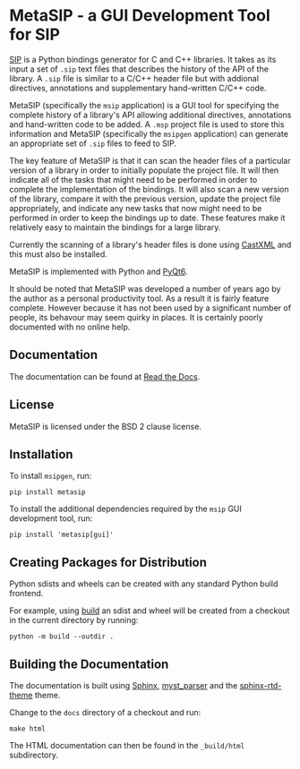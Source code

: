 # MetaSIP - a GUI Development Tool for SIP


[SIP](https://pypi.org/project/sip/) is a Python bindings generator for C and
C++ libraries.  It takes as its input a set of `.sip` text files that describes
the history of the API of the library.  A `.sip` file is similar to a C/C++
header file but with addional directives, annotations and supplementary
hand-written C/C++ code.

MetaSIP (specifically the `msip` application) is a GUI tool for specifying the
complete history of a library's API allowing additional directives, annotations
and hand-written code to be added.  A `.msp` project file is used to store this
information and MetaSIP (specifically the `msipgen` application) can generate
an appropriate set of `.sip` files to feed to SIP.

The key feature of MetaSIP is that it can scan the header files of a particular
version of a library in order to initially populate the project file.  It will
then indicate all of the tasks that might need to be performed in order to
complete the implementation of the bindings.  It will also scan a new version
of the library, compare it with the previous version, update the project file
appropriately, and indicate any new tasks that now might need to be performed
in order to keep the bindings up to date.  These features make it relatively
easy to maintain the bindings for a large library.

Currently the scanning of a library's header files is done using
[CastXML](https://github.com/CastXML/CastXML) and this must also be installed.

MetaSIP is implemented with Python and
[PyQt6](https://pypi.org/project/PyQt6/).

It should be noted that MetaSIP was developed a number of years ago by the
author as a personal productivity tool.  As a result it is fairly feature
complete.  However because it has not been used by a significant number of
people, its behavour may seem quirky in places.  It is certainly poorly
documented with no online help.


## Documentation

The documentation can be found at
[Read the Docs](https://metasip.readthedocs.io).


## License

MetaSIP is licensed under the BSD 2 clause license.


## Installation

To install `msipgen`, run:

    pip install metasip

To install the additional dependencies required by the `msip` GUI development
tool, run:

    pip install 'metasip[gui]'


## Creating Packages for Distribution

Python sdists and wheels can be created with any standard Python build
frontend.

For example, using [build](https://pypi.org/project/build/) an sdist and wheel
will be created from a checkout in the current directory by running:

    python -m build --outdir .


## Building the Documentation

The documentation is built using [Sphinx](https://pypi.org/project/Sphinx/),
[myst_parser](https://pypi.org/project/myst-parser/) and the
[sphinx-rtd-theme](https://pypi.org/project/sphinx-rtd-theme/) theme.

Change to the `docs` directory of a checkout and run:

    make html

The HTML documentation can then be found in the `_build/html` subdirectory.
